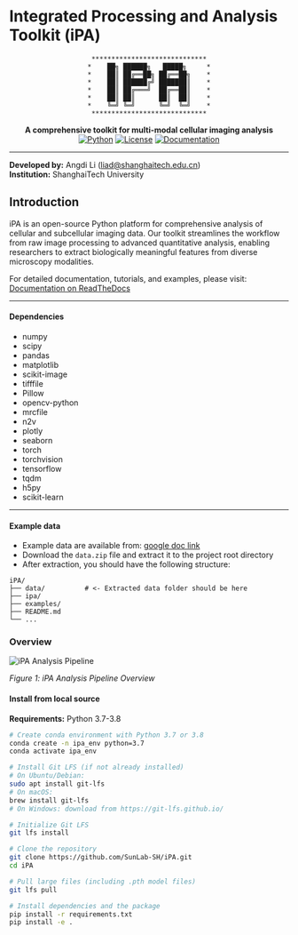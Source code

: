 # Integrated Processing and Analysis Toolkit (iPA)

<div align="center">

```
​**​*​**​*​**​*​**​*​**​*​**​*​**​*​**​**​**​**​
*    ██╗ ██████╗   █████╗     *
*    ██║ ██╔══██╗ ██╔══██╗    *
*    ██║ ██████╔╝ ███████║    *
*    ██║ ██╔═══╝  ██╔══██║    *
*    ██║ ██║      ██║  ██║    *
*    ╚═╝ ╚═╝      ╚═╝  ╚═╝    *
​**​*​**​*​**​*​**​*​**​*​**​*​**​*​**​**​**​**​
```





**A comprehensive toolkit for multi-modal cellular imaging analysis**
[![Python](https://img.shields.io/badge/Python-3.7%2B-blue.svg)](https://www.python.org/)
[![License](https://img.shields.io/badge/License-MIT-green.svg)](LICENSE)
[![Documentation](https://img.shields.io/badge/docs-available-brightgreen.svg)](docs/)

</div>

---

**Developed by:** Angdi Li ([liad@shanghaitech.edu.cn](mailto:liad@shanghaitech.edu.cn))  
**Institution:** ShanghaiTech University



## Introduction

iPA is an open-source Python platform for comprehensive analysis of cellular and subcellular imaging data. Our toolkit streamlines the workflow from raw image processing to advanced quantitative analysis, enabling researchers to extract biologically meaningful features from diverse microscopy modalities.



For detailed documentation, tutorials, and examples, please visit:  
[Documentation on ReadTheDocs](https://ipa.readthedocs.io/en/latest/)

---

#### Dependencies

* numpy
* scipy
* pandas
* matplotlib
* scikit-image
* tifffile
* Pillow
* opencv-python
* mrcfile
* n2v
* plotly
* seaborn
* torch
* torchvision
* tensorflow
* tqdm
* h5py
* scikit-learn


---

#### Example data
* Example data are available from: [google doc link](https://drive.google.com/drive/folders/12bhaITv_xdNvs-pBwr6SSJviRlOkQ9cW?usp=drive_link)   
* Download the `data.zip` file and extract it to the project root directory
* After extraction, you should have the following structure:
```
iPA/
├── data/          # <- Extracted data folder should be here
├── ipa/
├── examples/
├── README.md
└── ...
```




### Overview


![iPA Analysis Pipeline](./workflow_images/figure_1_v25.jpg)

*Figure 1: iPA Analysis Pipeline Overview*




#### Install from local source

**Requirements:** Python 3.7-3.8

```bash
# Create conda environment with Python 3.7 or 3.8
conda create -n ipa_env python=3.7
conda activate ipa_env

# Install Git LFS (if not already installed)
# On Ubuntu/Debian:
sudo apt install git-lfs
# On macOS:
brew install git-lfs
# On Windows: download from https://git-lfs.github.io/

# Initialize Git LFS
git lfs install

# Clone the repository
git clone https://github.com/SunLab-SH/iPA.git
cd iPA

# Pull large files (including .pth model files)
git lfs pull

# Install dependencies and the package
pip install -r requirements.txt
pip install -e .
```



<!-- ## Citation

If you use iPA in your research, please cite:

```bibtex
@software{iPA2024,
  title={Integrated Processing and Analysis Toolkit for Multi-Scale Cellular Imaging},
  author={Li, Angdi and others},
  year={2024},
  url={https://github.com/SunLab-SH/iPA}
}
``` -->
